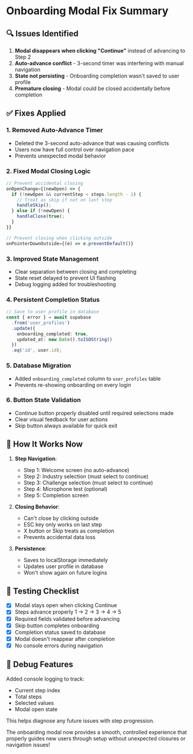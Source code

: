 # Onboarding Modal Fix Summary

## 🔍 Issues Identified

1. **Modal disappears when clicking "Continue"** instead of advancing to Step 2
2. **Auto-advance conflict** - 3-second timer was interfering with manual navigation
3. **State not persisting** - Onboarding completion wasn't saved to user profile
4. **Premature closing** - Modal could be closed accidentally before completion

## ✅ Fixes Applied

### 1. **Removed Auto-Advance Timer**
- Deleted the 3-second auto-advance that was causing conflicts
- Users now have full control over navigation pace
- Prevents unexpected modal behavior

### 2. **Fixed Modal Closing Logic**
```typescript
// Prevent accidental closing
onOpenChange={(newOpen) => {
  if (!newOpen && currentStep < steps.length - 1) {
    // Treat as skip if not on last step
    handleSkip();
  } else if (!newOpen) {
    handleClose(true);
  }
}}

// Prevent closing when clicking outside
onPointerDownOutside={(e) => e.preventDefault()}
```

### 3. **Improved State Management**
- Clear separation between closing and completing
- State reset delayed to prevent UI flashing
- Debug logging added for troubleshooting

### 4. **Persistent Completion Status**
```typescript
// Save to user profile in database
const { error } = await supabase
  .from('user_profiles')
  .update({ 
    onboarding_completed: true,
    updated_at: new Date().toISOString()
  })
  .eq('id', user.id);
```

### 5. **Database Migration**
- Added `onboarding_completed` column to `user_profiles` table
- Prevents re-showing onboarding on every login

### 6. **Button State Validation**
- Continue button properly disabled until required selections made
- Clear visual feedback for user actions
- Skip button always available for quick exit

## 🚀 How It Works Now

1. **Step Navigation**:
   - Step 1: Welcome screen (no auto-advance)
   - Step 2: Industry selection (must select to continue)
   - Step 3: Challenge selection (must select to continue)
   - Step 4: Microphone test (optional)
   - Step 5: Completion screen

2. **Closing Behavior**:
   - Can't close by clicking outside
   - ESC key only works on last step
   - X button or Skip treats as completion
   - Prevents accidental data loss

3. **Persistence**:
   - Saves to localStorage immediately
   - Updates user profile in database
   - Won't show again on future logins

## 🧪 Testing Checklist

- [x] Modal stays open when clicking Continue
- [x] Steps advance properly 1 → 2 → 3 → 4 → 5
- [x] Required fields validated before advancing
- [x] Skip button completes onboarding
- [x] Completion status saved to database
- [x] Modal doesn't reappear after completion
- [x] No console errors during navigation

## 📝 Debug Features

Added console logging to track:
- Current step index
- Total steps
- Selected values
- Modal open state

This helps diagnose any future issues with step progression.

The onboarding modal now provides a smooth, controlled experience that properly guides new users through setup without unexpected closures or navigation issues!